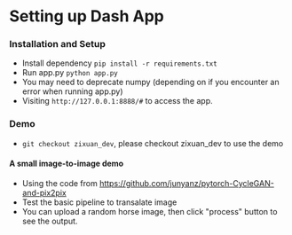 # Setting up Dash App

### Installation and Setup

- Install dependency  ```pip install -r requirements.txt``` 
- Run app.py  ```python app.py```
- You may need to deprecate numpy (depending on if you encounter an error when running app.py)
- Visiting ```http://127.0.0.1:8888/#``` to access the app.

### Demo

- ```git checkout zixuan_dev```, please checkout zixuan_dev to use the demo
 
#### A small image-to-image demo 
- Using the code from https://github.com/junyanz/pytorch-CycleGAN-and-pix2pix
- Test the basic pipeline to transalate image
- You can upload a random horse image, then click "process" button to see the output.

